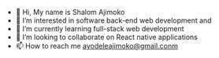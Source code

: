 - 👋 Hi, My name is Shalom Ajimoko
- 👀 I’m interested in software back-end web development and 
- 🌱 I’m currently learning full-stack web development 
- 💞️ I’m looking to collaborate on React native applications
- 📫 How to reach me ayodeleajimoko@gmail.conm

<!---
Ajimokas/Ajimokas is a ✨ special ✨ repository because its `README.md` (this file) appears on your GitHub profile.
You can click the Preview link to take a look at your changes.
--->
